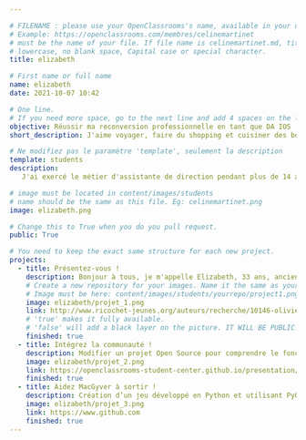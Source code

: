 ```yaml
---

# FILENAME : please use your OpenClassrooms's name, available in your url.
# Example: https://openclassrooms.com/membres/celinemartinet
# must be the name of your file. If file name is celinemartinet.md, title is celinemartinet.
# lowercase, no blank space, Capital case or special character.
title: elizabeth

# First name or full name
name: elizabeth
date: 2021-10-07 10:42

# One line.
# If you need more space, go to the next line and add 4 spaces on the left, as in 'description'.
objective: Réussir ma reconversion professionnelle en tant que DA IOS
short_description: J'aime voyager, faire du shopping et cuisiner des bons petits plats et desserts. J'apprends à coder pour m'adapter au monde du travail et pouvoir travailler de n'importe où.

# Ne modifiez pas le paramètre 'template', seulement la description
template: students
description:
   J'ai exercé le métier d'assistante de direction pendant plus de 14 années au sein de grands groupes de cosmétiques et aujourd'hui je souhaite changer de carrière et devenir une nomade digitale. J'aime l'idée de pouvoir travailler de n'importe où et de pouvoir avoir un équilibre entre vie professionnelle et privée. Le digital est un nouveau monde qui s'offre à nous et c'est une opportunité de découvrir ce nouveau monde :) 

# image must be located in content/images/students
# name should be the same as this file. Eg: celinemartinet.png
image: elizabeth.png

# Change this to True when you do you pull request.
public: True

# You need to keep the exact same structure for each new project.
projects:
  - title: Présentez-vous !
    description: Bonjour à tous, je m'appelle Elizabeth, 33 ans, ancienne assistante de direction, je souhaite changer de carrière et devenir une développeuse d'application IOS. Vous trouverez ci- après un lien vers mon LinkedIn https://www.linkedin.com/in/elizabeth-quach-0602246b/
    # Create a new repository for your images. Name it the same as your nickname and profile picture.
    # Image must be here: content/images/students/yourrepo/project1.png
    image: elizabeth/projet_1.png
    link: http://www.ricochet-jeunes.org/auteurs/recherche/10146-olivier-vogel
    # 'true' makes it fully available.
    # 'false' will add a black layer on the picture. IT WILL BE PUBLIC!
    finished: true
  - title: Intégrez la communauté !
    description: Modifier un projet Open Source pour comprendre le fonctionnement de Git, de Github et des pull requests. 
    image: elizabeth/projet_2.png
    link: https://openclassrooms-student-center.github.io/presentation/students/ratus.html
    finished: true
  - title: Aidez MacGyver à sortir !
    description: Création d’un jeu développé en Python et utilisant PyGame.
    image: elizabeth/projet_3.png
    link: https://www.github.com
    finished: true
---
```

